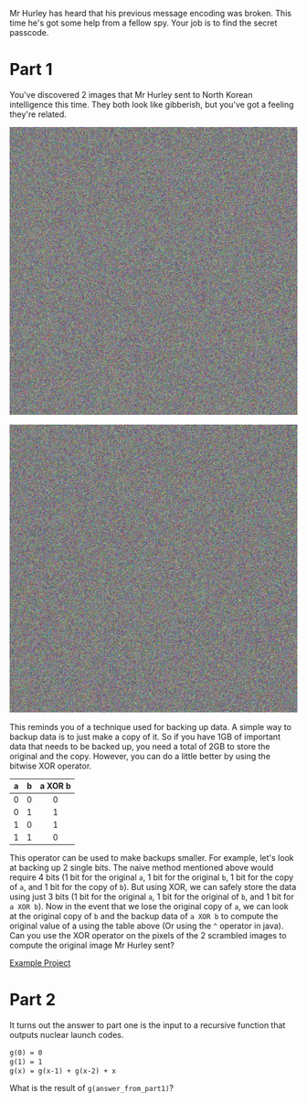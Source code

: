 Mr Hurley has heard that his previous message encoding was broken. This time he's got some help from a fellow spy. Your job is to find the secret passcode.

# Part 1

You've discovered 2 images that Mr Hurley sent to North Korean intelligence this time. They both look like gibberish, but you've got a feeling they're related.

![Scrambled message 1](scrambled2.png "Scrambled message 1")

![Scrambled message 2](scrambled1.png "Scrambled message 2")

This reminds you of a technique used for backing up data. A simple way to backup data is to just make a copy of it. So if you have 1GB of important data that needs to be backed up, you need a total of 2GB to store the original and the copy. However, you can do a little better by using the bitwise XOR operator.

| a | b | a XOR b |
| - | - | :-----: |
| 0 | 0 |    0    |
| 0 | 1 |    1    |
| 1 | 0 |    1    |
| 1 | 1 |    0    |

This operator can be used to make backups smaller. For example, let's look at backing up 2 single bits. The naive method mentioned above would require 4 bits (1 bit for the original `a`, 1 bit for the original `b`, 1 bit for the copy of `a`, and 1 bit for the copy of `b`). But using XOR, we can safely store the data using just 3 bits (1 bit for the original `a`, 1 bit for the original of `b`, and 1 bit for `a XOR b`). Now in the event that we lose the original copy of `a`, we can look at the original copy of `b` and the backup data of `a XOR b` to compute the original value of a using the table above (Or using the `^` operator in java). Can you use the XOR operator on the pixels of the 2 scrambled images to compute the original image Mr Hurley sent?

[Example Project](ImageChallenge2.zip)

# Part 2

It turns out the answer to part one is the input to a recursive function that outputs nuclear launch codes.

```
g(0) = 0
g(1) = 1
g(x) = g(x-1) + g(x-2) + x
```

What is the result of `g(answer_from_part1)`?
